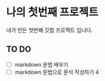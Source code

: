 # 나의 첫번째 프로젝트

내가 만든 첫번째 깃헙 프로젝트 입니다.

## TO DO

- [ ] markdown 문법 배우기
- [ ] markdown 문법으로 문석 작성하기
      4
